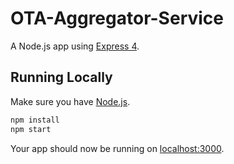# OTA-Aggregator-Service

A Node.js app using [Express 4](http://expressjs.com/).

## Running Locally

Make sure you have [Node.js](http://nodejs.org/).

```sh
npm install
npm start
```

Your app should now be running on [localhost:3000](http://localhost:3000/).
